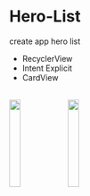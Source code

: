 # Hero-List
create app hero list
- RecyclerView
- Intent Explicit
- CardView
<br>
<img src="https://user-images.githubusercontent.com/43929960/205437962-7f655e7a-e16b-4018-9e37-096bfb4268da.jpg" width=20% height=20%>
<img src="https://user-images.githubusercontent.com/43929960/205437964-0b74b03d-36da-4e7d-9214-1d8a4275c95e.jpg" width=20% height=20%>
